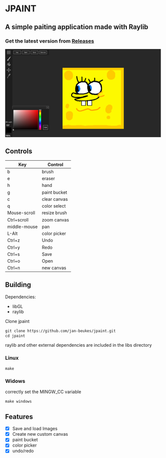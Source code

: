# JPAINT

## A simple paiting application made with Raylib

### Get the latest version from [Releases](https://github.com/jan-beukes/jpaint/releases)

![](screenshot.png)

## Controls

| Key    | Control      |
| ------ | ------------ |
| b      | brush        |
| e      | eraser       |
| h      | hand         |
| g      | paint bucket |
| c      | clear canvas |
| q      | color select |
| Mouse-scroll | resize brush |
| Ctrl+scroll  | zoom canvas  |
| middle-mouse | pan          |
| L-Alt  | color picker |
| Ctrl+z | Undo         |
| Ctrl+y | Redo         |
| Ctrl+s | Save         |
| Ctrl+o | Open         |
| Ctrl+n | new canvas   |

## Building

Dependencies:

- libGL 
- raylib

Clone jpaint
```
git clone https://github.com/jan-beukes/jpaint.git
cd jpaint
```

raylib and other external dependencies are included in the libs directory

### Linux
```
make
```
### Widows
correctly set the MINGW_CC variable
```
make windows
```


## Features
- [x] Save and load Images
- [x] Create new custom canvas 
- [x] paint bucket
- [x] color picker
- [x] undo/redo
